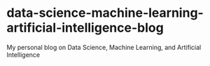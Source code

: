 # data-science-machine-learning-artificial-intelligence-blog
My personal blog on Data Science, Machine Learning, and Artificial Intelligence
